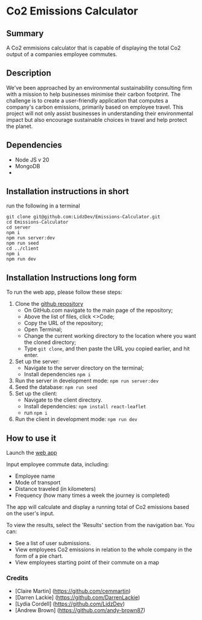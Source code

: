 # Co2 Emissions Calculator

## Summary
A Co2 emmisions calculator that is capable of displaying the total Co2 output of a companies employee commutes.

## Description
We've been approached by an environmental sustainability consulting firm with a mission to help businesses minimise their carbon footprint. The challenge is to create a user-friendly application that computes a company's carbon emissions, primarily based on employee travel. This project will not only assist businesses in understanding their environmental impact but also encourage sustainable choices in travel and help protect the planet.

## Dependencies
- Node JS v 20
- MongoDB 
- 

##  Installation instructions in short
run the following in a terminal
```
git clone git@github.com:LidzDev/Emissions-Calculator.git
cd Emissions-Calculator
cd server
npm i
npm run server:dev
npm run seed
cd ../client
npm i
npm run dev
```

## Installation Instructions long form
To run the web app, please follow these steps:

1.  Clone the [github repository](https://github.com/LidzDev/Emissions-Calculator)
    - On GitHub.com navigate to the main page of the repository;
    - Above the list of files, click <>Code;
    - Copy the URL of the repository;
    - Open Terminal;
    - Change the current working directory to the location where you want the cloned directory;
    - Type `git clone`, and then paste the URL you copied earlier, and hit enter.
2.  Set up the server:
    - Navigate to the server directory on the terminal;
    - Install dependencies `npm i`
3.  Run the server in development mode:
     `npm run server:dev`
4.  Seed the database:
    `npm run seed`
5.  Set up the client:
    - Navigate to the client directory.
    - Install dependencies: `npm install react-leaflet`
    - run `npm i`
6.   Run the client in development mode:
     `npm run dev`
     
## How to use it

Launch the [web app](http://localhost:5173/)

Input employee commute data, including:

- Employee name
- Mode of transport
- Distance traveled (in kilometers)
- Frequency (how many times a week the journey is completed)

The app will calculate and display a running total of Co2 emissions based on the user's input.

To view the results, select the 'Results' section from the navigation bar. You can:

- See a list of user submissions.
- View employees Co2 emissions in relation to the whole company in the form of a pie chart.
- View employees starting point of their commute on a map

### Credits 

- [Claire Martin] (https://github.com/cemmartin)
- [Darren Lackie] (https://github.com/DarrenLackie)
- [Lydia Cordell] (https://github.com/LidzDev)
- [Andrew Brown] (https://github.com/andy-brown87)
